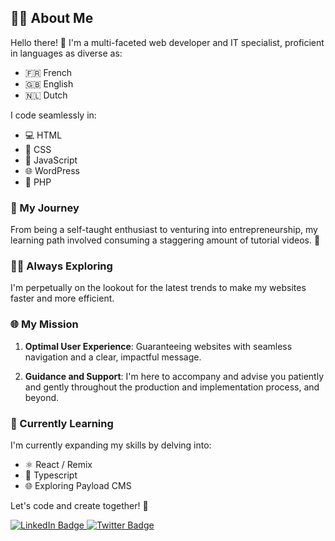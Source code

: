 ## 👨‍💻 About Me

Hello there! 👋 I'm a multi-faceted web developer and IT specialist, proficient in languages as diverse as:

- 🇫🇷 French
- 🇬🇧 English
- 🇳🇱 Dutch

I code seamlessly in:

- 💻 HTML
- 🎨 CSS
- 🚀 JavaScript
- 🌐 WordPress
- 🐘 PHP

### 🚀 My Journey

From being a self-taught enthusiast to venturing into entrepreneurship, my learning path involved consuming a staggering amount of tutorial videos. 🎥

### 🕵️‍♂️ Always Exploring

I'm perpetually on the lookout for the latest trends to make my websites faster and more efficient.

### 🌐 My Mission

1. **Optimal User Experience**: Guaranteeing websites with seamless navigation and a clear, impactful message.

2. **Guidance and Support**: I'm here to accompany and advise you patiently and gently throughout the production and implementation process, and beyond.

### 🌱 Currently Learning

I'm currently expanding my skills by delving into:

- ⚛️ React / Remix
- 📘 Typescript
- 🌐 Exploring Payload CMS

Let's code and create together! 🚀

<div id="badges">
  <a href="[your-linkedin-URL](https://www.linkedin.com/in/brahimvandenbrande/)">
    <img src="https://img.shields.io/badge/LinkedIn-blue?style=for-the-badge&logo=linkedin&logoColor=white" alt="LinkedIn Badge"/>
  </a>
  <a href="[your-twitter-URL](https://twitter.com/mbilstd)">
    <img src="https://img.shields.io/badge/Twitter-blue?style=for-the-badge&logo=twitter&logoColor=white" alt="Twitter Badge"/>
  </a>
</div>
